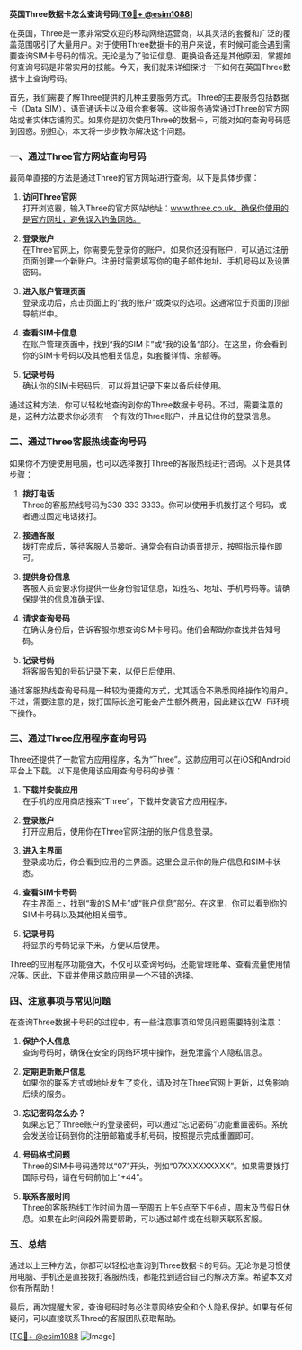 **英国Three数据卡怎么查询号码[[TG💪+ @esim1088](https://t.me/s/esim1088)]**

在英国，Three是一家非常受欢迎的移动网络运营商，以其灵活的套餐和广泛的覆盖范围吸引了大量用户。对于使用Three数据卡的用户来说，有时候可能会遇到需要查询SIM卡号码的情况。无论是为了验证信息、更换设备还是其他原因，掌握如何查询号码是非常实用的技能。今天，我们就来详细探讨一下如何在英国Three数据卡上查询号码。

首先，我们需要了解Three提供的几种主要服务方式。Three的主要服务包括数据卡（Data SIM）、语音通话卡以及组合套餐等。这些服务通常通过Three的官方网站或者实体店铺购买。如果你是初次使用Three的数据卡，可能对如何查询号码感到困惑。别担心，本文将一步步教你解决这个问题。

### **一、通过Three官方网站查询号码**

最简单直接的方法是通过Three的官方网站进行查询。以下是具体步骤：

1. **访问Three官网**  
   打开浏览器，输入Three的官方网站地址：www.three.co.uk。确保你使用的是官方网址，避免误入钓鱼网站。

2. **登录账户**  
   在Three官网上，你需要先登录你的账户。如果你还没有账户，可以通过注册页面创建一个新账户。注册时需要填写你的电子邮件地址、手机号码以及设置密码。

3. **进入账户管理页面**  
   登录成功后，点击页面上的“我的账户”或类似的选项。这通常位于页面的顶部导航栏中。

4. **查看SIM卡信息**  
   在账户管理页面中，找到“我的SIM卡”或“我的设备”部分。在这里，你会看到你的SIM卡号码以及其他相关信息，如套餐详情、余额等。

5. **记录号码**  
   确认你的SIM卡号码后，可以将其记录下来以备后续使用。

通过这种方法，你可以轻松地查询到你的Three数据卡号码。不过，需要注意的是，这种方法要求你必须有一个有效的Three账户，并且记住你的登录信息。

### **二、通过Three客服热线查询号码**

如果你不方便使用电脑，也可以选择拨打Three的客服热线进行咨询。以下是具体步骤：

1. **拨打电话**  
   Three的客服热线号码为330 333 3333。你可以使用手机拨打这个号码，或者通过固定电话拨打。

2. **接通客服**  
   拨打完成后，等待客服人员接听。通常会有自动语音提示，按照指示操作即可。

3. **提供身份信息**  
   客服人员会要求你提供一些身份验证信息，如姓名、地址、手机号码等。请确保提供的信息准确无误。

4. **请求查询号码**  
   在确认身份后，告诉客服你想查询SIM卡号码。他们会帮助你查找并告知号码。

5. **记录号码**  
   将客服告知的号码记录下来，以便日后使用。

通过客服热线查询号码是一种较为便捷的方式，尤其适合不熟悉网络操作的用户。不过，需要注意的是，拨打国际长途可能会产生额外费用，因此建议在Wi-Fi环境下操作。

### **三、通过Three应用程序查询号码**

Three还提供了一款官方应用程序，名为“Three”。这款应用可以在iOS和Android平台上下载。以下是使用该应用查询号码的步骤：

1. **下载并安装应用**  
   在手机的应用商店搜索“Three”，下载并安装官方应用程序。

2. **登录账户**  
   打开应用后，使用你在Three官网注册的账户信息登录。

3. **进入主界面**  
   登录成功后，你会看到应用的主界面。这里会显示你的账户信息和SIM卡状态。

4. **查看SIM卡号码**  
   在主界面上，找到“我的SIM卡”或“账户信息”部分。在这里，你可以看到你的SIM卡号码以及其他相关细节。

5. **记录号码**  
   将显示的号码记录下来，方便以后使用。

Three的应用程序功能强大，不仅可以查询号码，还能管理账单、查看流量使用情况等。因此，下载并使用这款应用是一个不错的选择。

### **四、注意事项与常见问题**

在查询Three数据卡号码的过程中，有一些注意事项和常见问题需要特别注意：

1. **保护个人信息**  
   查询号码时，确保在安全的网络环境中操作，避免泄露个人隐私信息。

2. **定期更新账户信息**  
   如果你的联系方式或地址发生了变化，请及时在Three官网上更新，以免影响后续的服务。

3. **忘记密码怎么办？**  
   如果忘记了Three账户的登录密码，可以通过“忘记密码”功能重置密码。系统会发送验证码到你的注册邮箱或手机号码，按照提示完成重置即可。

4. **号码格式问题**  
   Three的SIM卡号码通常以“07”开头，例如“07XXXXXXXXX”。如果需要拨打国际号码，请在号码前加上“+44”。

5. **联系客服时间**  
   Three的客服热线工作时间为周一至周五上午9点至下午6点，周末及节假日休息。如果在此时间段外需要帮助，可以通过邮件或在线聊天联系客服。

### **五、总结**

通过以上三种方法，你都可以轻松地查询到Three数据卡的号码。无论你是习惯使用电脑、手机还是直接拨打客服热线，都能找到适合自己的解决方案。希望本文对你有所帮助！

最后，再次提醒大家，查询号码时务必注意网络安全和个人隐私保护。如果有任何疑问，可以直接联系Three的客服团队获取帮助。

[[TG💪+ @esim1088](https://t.me/s/esim1088) ![Image](https://i.postimg.cc/4NQfJmqS/Snipaste-2025-05-13-00-14-12.png)]